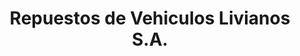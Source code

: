 ---
title: "Repuestos de Vehiculos Livianos S.A."
url: /san-jose/repuestos-de-vehiculos-livianos-s-a/
shop: Autoteile
---